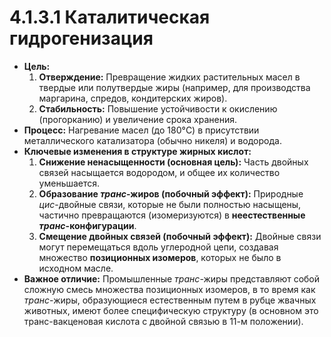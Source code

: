 # 4.1.3.1 Каталитическая гидрогенизация
*   **Цель:**
    1.  **Отверждение:** Превращение жидких растительных масел в твердые или полутвердые жиры (например, для производства маргарина, спредов, кондитерских жиров).
    2.  **Стабильность:** Повышение устойчивости к окислению (прогорканию) и увеличение срока хранения.
*   **Процесс:** Нагревание масел (до 180°C) в присутствии металлического катализатора (обычно никеля) и водорода.
*   **Ключевые изменения в структуре жирных кислот:**
    1.  **Снижение ненасыщенности (основная цель):** Часть двойных связей насыщается водородом, и общее их количество уменьшается.
    2.  **Образование *транс*-жиров (побочный эффект):** Природные *цис*-двойные связи, которые не были полностью насыщены, частично превращаются (изомеризуются) в **неестественные *транс*-конфигурации**.
    3.  **Смещение двойных связей (побочный эффект):** Двойные связи могут перемещаться вдоль углеродной цепи, создавая множество **позиционных изомеров**, которых не было в исходном масле.
*   **Важное отличие:** Промышленные *транс*-жиры представляют собой сложную смесь множества позиционных изомеров, в то время как *транс*-жиры, образующиеся естественным путем в рубце жвачных животных, имеют более специфическую структуру (в основном это транс-вакценовая кислота с двойной связью в 11-м положении).
